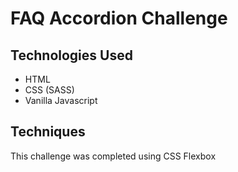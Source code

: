 # FAQ Accordion Challenge

## Technologies Used

- HTML
- CSS (SASS)
- Vanilla Javascript

## Techniques

This challenge was completed using CSS Flexbox
